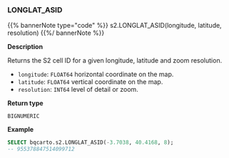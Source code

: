 ### LONGLAT_ASID

{{% bannerNote type="code" %}}
s2.LONGLAT_ASID(longitude, latitude, resolution)
{{%/ bannerNote %}}

**Description**

Returns the S2 cell ID for a given longitude, latitude and zoom resolution.

* `longitude`: `FLOAT64` horizontal coordinate on the map.
* `latitude`: `FLOAT64` vertical coordinate on the map.
* `resolution`: `INT64` level of detail or zoom.

**Return type**

`BIGNUMERIC`

**Example**

```sql
SELECT bqcarto.s2.LONGLAT_ASID(-3.7038, 40.4168, 8);
-- 955378847514099712
```
